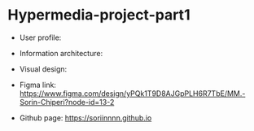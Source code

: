 # Hypermedia-project-part1

- User profile:

- Information architecture:

- Visual design:

- Figma link: https://www.figma.com/design/yPQk1T9D8AJGpPLH6R7TbE/MM.-Sorin-Chiperi?node-id=13-2

- Github page: https://soriinnnn.github.io
